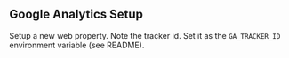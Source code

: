 


## Google Analytics Setup

Setup a new web property. Note the tracker id. Set it as the `GA_TRACKER_ID` environment variable (see README).
